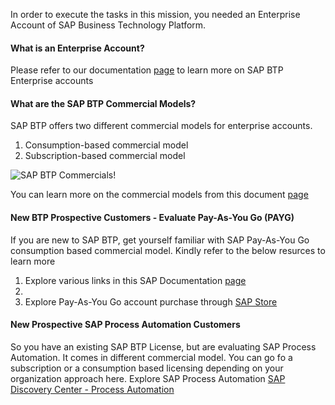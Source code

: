 In order to execute the tasks in this mission, you needed an Enterprise Account of SAP Business Technology Platform.

#### What is an Enterprise Account? 

Please refer to our documentation [page](https://help.sap.com/docs/BTP/65de2977205c403bbc107264b8eccf4b/171511cc425c4e079d0684936486eee6.html) to learn more on SAP BTP Enterprise accounts

#### What are the SAP BTP Commercial Models?

SAP BTP offers two different commercial models for enterprise accounts.

1. Consumption-based commercial model
2. Subscription-based commercial model

![SAP BTP Commercials!](SAP_BTP_Commercial_Model.png)


You can learn more on the commercial models from this document  [page](https://help.sap.com/docs/BTP/65de2977205c403bbc107264b8eccf4b/263d40009a5a4237a62e8f5c05ee641e.html)

#### New BTP Prospective Customers - Evaluate Pay-As-You Go (PAYG) 
If you are new to SAP BTP, get yourself familiar with SAP Pay-As-You Go consumption based commercial model.  Kindly refer to the below resurces to learn more
1. Explore various links in this SAP Documentation [page](https://help.sap.com/docs/BTP/65de2977205c403bbc107264b8eccf4b/7047eb4a15a84ac7be3c8612179e6d1f.html)
2.
3. Explore Pay-As-You Go account purchase through [SAP Store](https://store.sap.com/dcp/en/news-blogs/announcements/get-started-commitment-free-with-pay-as-you-go-for-sap-btp-now-available-on-sap-store)

#### New Prospective SAP Process Automation Customers 
So you have an existing SAP BTP License, but are evaluating SAP Process Automation. It comes in different commercial model. You can go fo a subscription or a consumption based licensing depending on your organization approach here.
Explore SAP Process Automation [SAP Discovery Center - Process Automation](https://discovery-center.cloud.sap/serviceCatalog/process-automation?region=all&tab=service_plan)
